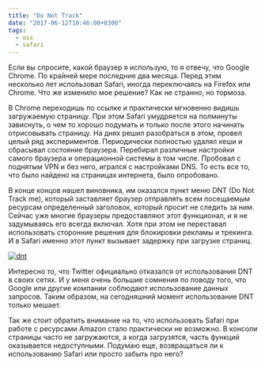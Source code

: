```yaml
---
title: "Do Not Track"
date: "2017-06-12T10:46:00+0300"
tags:
  - osx
  - safari
---
```

Если вы спросите, какой браузер я использую, то я отвечу, что Google Chrome. По крайней мере последние два месяца. Перед этим несколько лет использовал Safari, иногда переключаясь на Firefox или Chrome. Что же изменило мое решение? Как не странно, но тормоза.

В Chrome переходишь по ссылке и практически мгновенно видишь загружаемую страницу. При этом Safari умудряется на полминуты зависнуть, о чем то хорошо подумать и только после этого начинать отрисовывать страницу. На днях решил разобраться в этом, провел целый ряд экспериментов. Периодически полностью удалял кеши и сбрасывал состояние браузера. Перебирал различные настройки самого браузера и операционной системы в том числе. Пробовал с поднятым VPN и без него, игрался с настройками DNS. То есть все то, что было найдено на страницах интернета, было опробовано.

В конце концов нашел виновника, им оказался пункт меню DNT (Do Not Track me), который заставляет браузер отправлять всем посещаемым ресурсам определенный заголовок, который просит не следить за ним. Сейчас уже многие браузеры предоставляют этот функционал, и я не задумываясь его всегда включал. Хотя при этом не переставал использовать сторонние решения для блокировки рекламы и трекинга. И в Safari именно этот пункт вызывает задержку при загрузке страниц.

[![dnt](https://static.juev.org/2017/06/dnt.png "DNT")](https://static.juev.org/2017/06/dnt.png "DNT")

Интересно то, что Twitter официально отказался от использования DNT в своих сетях. И у меня очень большие сомнения по поводу того, что Google или другие компании соблюдают использование данных запросов. Таким образом, на сегодняшний момент использование DNT только мешает.

Так же стоит обратить внимание на то, что использовать Safari при работе с ресурсами Amazon стало практически не возможно. В консоли страницы часто не загружаются, а когда загрузятся, часть функций оказывается недоступными. Подумаю еще, возвращаться ли к использованию Safari или просто забыть про него?
